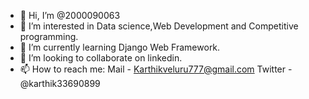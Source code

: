 - 👋 Hi, I’m @2000090063
- 👀 I’m interested in Data science,Web Development and Competitive programming.
- 🌱 I’m currently learning Django Web Framework.
- 💞️ I’m looking to collaborate on linkedin.
- 📫 How to reach me: Mail - Karthikveluru777@gmail.com
                      Twitter - @karthik33690899
                       



